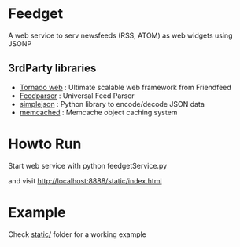# Feedget

A web service to serv newsfeeds (RSS, ATOM) as web widgets using JSONP

## 3rdParty libraries

* [Tornado web](http://www.tornadoweb.org/) : Ultimate scalable web framework from Friendfeed
* [Feedparser](http://www.feedparser.org/) : Universal Feed Parser
* [simplejson](http://pypi.python.org/pypi/simplejson/) : Python library to encode/decode JSON data 
* [memcached](http://memcached.org/) : Memcache object caching system


# Howto Run

Start web service with 
    python feedgetService.py

and visit [http://localhost:8888/static/index.html](http://localhost:8888/static/index.html)

# Example

Check [static/](http://github.com/yuxel/feedget/blob/master/static)  folder for a working example

